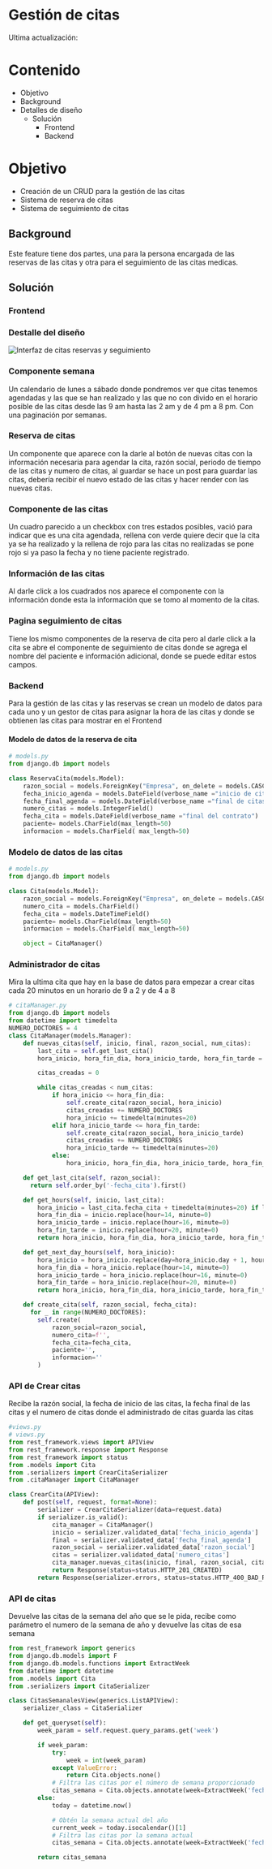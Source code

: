 # Gestión de citas

Ultima actualización:

# Contenido

- Objetivo
- Background
- Detalles de diseño
  - Solución
    - Frontend
    - Backend

# Objetivo

- Creación de un CRUD para la gestión de las citas
- Sistema de reserva de citas
- Sistema de seguimiento de citas

## Background

Este feature tiene dos partes, una para la persona encargada de las reservas de las citas y otra para el seguimiento de las citas medicas.

## Solución

### Frontend

### Destalle del diseño

![Interfaz de citas reservas y seguimiento](detalle-cita.png)

### Componente semana

Un calendario de lunes a sábado donde pondremos ver que citas tenemos agendadas y las que se han realizado y las que no con divido en el horario posible de las citas desde las 9 am hasta las 2 am y de 4 pm a 8 pm. Con una paginación por semanas.

### Reserva de citas

Un componente que aparece con la darle al botón de nuevas citas con la información necesaria para agendar la cita, razón social, periodo de tiempo de las citas y numero de citas, al guardar se hace un post para guardar las citas, debería recibir el nuevo estado de las citas y hacer render con las nuevas citas.

### Componente de las citas

Un cuadro parecido a un checkbox con tres estados posibles, vació para indicar que es una cita agendada, rellena con verde quiere decir que la cita ya se ha realizado y la rellena de rojo para las citas no realizadas se pone rojo si ya paso la fecha y no tiene paciente registrado.

### Información de las citas

Al darle click a los cuadrados nos aparece el componente con la información donde esta la información que se tomo al momento de la citas.

### Pagina seguimiento de citas

Tiene los mismo componentes de la reserva de cita pero al darle click a la cita se abre el componente de seguimiento de citas donde se agrega el nombre del paciente e información adicional, donde se puede editar estos campos.

### Backend

Para la gestión de las citas y las reservas se crean un modelo de datos para cada uno y un gestor de citas para asignar la hora de las citas y donde se obtienen las citas para mostrar en el Frontend

#### Modelo de datos de la reserva de cita

```python
# models.py
from django.db import models

class ReservaCita(models.Model):
    razon_social = models.ForeignKey("Empresa", on_delete = models.CASCADE)
    fecha_inicio_agenda = models.DateField(verbose_name ="inicio de citas")
    fecha_final_agenda = models.DateField(verbose_name ="final de citas")
    numero_citas = models.IntegerField()
    fecha_cita = models.DateField(verbose_name ="final del contrato")
    paciente= models.CharField(max_length=50)
    informacion = models.CharField( max_length=50)

```

### Modelo de datos de las citas

```python
# models.py
from django.db import models

class Cita(models.Model):
    razon_social = models.ForeignKey("Empresa", on_delete = models.CASCADE)
    numero_cita = models.CharField()
    fecha_cita = models.DateTimeField()
    paciente= models.CharField(max_length=50)
    informacion = models.CharField( max_length=50)

    object = CitaManager()
```

### Administrador de citas

Mira la ultima cita que hay en la base de datos para empezar a crear citas cada 20 minutos en un horario de 9 a 2 y de 4 a 8

```python
# citaManager.py
from django.db import models
from datetime import timedelta
NUMERO_DOCTORES = 4
class CitaManager(models.Manager):
    def nuevas_citas(self, inicio, final, razon_social, num_citas):
        last_cita = self.get_last_cita()
        hora_inicio, hora_fin_dia, hora_inicio_tarde, hora_fin_tarde = self.get_hours(inicio, last_cita)

        citas_creadas = 0

        while citas_creadas < num_citas:
            if hora_inicio <= hora_fin_dia:
                self.create_cita(razon_social, hora_inicio)
                citas_creadas += NUMERO_DOCTORES
                hora_inicio += timedelta(minutes=20)
            elif hora_inicio_tarde <= hora_fin_tarde:
                self.create_cita(razon_social, hora_inicio_tarde)
                citas_creadas += NUMERO_DOCTORES
                hora_inicio_tarde += timedelta(minutes=20)
            else:
                hora_inicio, hora_fin_dia, hora_inicio_tarde, hora_fin_tarde = self.get_next_day_hours(hora_inicio)

    def get_last_cita(self, razon_social):
      return self.order_by('-fecha_cita').first()

    def get_hours(self, inicio, last_cita):
        hora_inicio = last_cita.fecha_cita + timedelta(minutes=20) if last_cita else inicio.replace(hour=9, minute=0)
        hora_fin_dia = inicio.replace(hour=14, minute=0)
        hora_inicio_tarde = inicio.replace(hour=16, minute=0)
        hora_fin_tarde = inicio.replace(hour=20, minute=0)
        return hora_inicio, hora_fin_dia, hora_inicio_tarde, hora_fin_tarde

    def get_next_day_hours(self, hora_inicio):
        hora_inicio = hora_inicio.replace(day=hora_inicio.day + 1, hour=9, minute=0)
        hora_fin_dia = hora_inicio.replace(hour=14, minute=0)
        hora_inicio_tarde = hora_inicio.replace(hour=16, minute=0)
        hora_fin_tarde = hora_inicio.replace(hour=20, minute=0)
        return hora_inicio, hora_fin_dia, hora_inicio_tarde, hora_fin_tarde

    def create_cita(self, razon_social, fecha_cita):
      for _ in range(NUMERO_DOCTORES):
        self.create(
            razon_social=razon_social,
            numero_cita=f'',
            fecha_cita=fecha_cita,
            paciente='',
            informacion=''
        )

```

### API de Crear citas

Recibe la razón social, la fecha de inicio de las citas, la fecha final de las citas y el numero de citas donde el administrado de citas guarda las citas

```python
#views.py
# views.py
from rest_framework.views import APIView
from rest_framework.response import Response
from rest_framework import status
from .models import Cita
from .serializers import CrearCitaSerializer
from .citaManager import CitaManager

class CrearCita(APIView):
    def post(self, request, format=None):
        serializer = CrearCitaSerializer(data=request.data)
        if serializer.is_valid():
            cita_manager = CitaManager()
            inicio = serializer.validated_data['fecha_inicio_agenda']
            final = serializer.validated_data['fecha_final_agenda']
            razon_social = serializer.validated_data['razon_social']
            citas = serializer.validated_data['numero_citas']
            cita_manager.nuevas_citas(inicio, final, razon_social, citas)
            return Response(status=status.HTTP_201_CREATED)
        return Response(serializer.errors, status=status.HTTP_400_BAD_REQUEST)

```

### API de citas

Devuelve las citas de la semana del año que se le pida, recibe como parámetro el numero de la semana de año y devuelve las citas de esa semana

```python
from rest_framework import generics
from django.db.models import F
from django.db.models.functions import ExtractWeek
from datetime import datetime
from .models import Cita
from .serializers import CitaSerializer

class CitasSemanalesView(generics.ListAPIView):
    serializer_class = CitaSerializer

    def get_queryset(self):
        week_param = self.request.query_params.get('week')

        if week_param:
            try:
                week = int(week_param)
            except ValueError:
                return Cita.objects.none()
            # Filtra las citas por el número de semana proporcionado
            citas_semana = Cita.objects.annotate(week=ExtractWeek('fecha_cita')).filter(week=week)
        else:
            today = datetime.now()

            # Obtén la semana actual del año
            current_week = today.isocalendar()[1]
            # Filtra las citas por la semana actual
            citas_semana = Cita.objects.annotate(week=ExtractWeek('fecha_cita')).filter(week=current_week)

        return citas_semana


```
